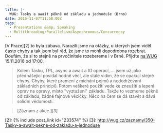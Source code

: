 ```yaml
---
title: |-
  WUG: Tasky a await pěkně od základu a jednoduše (Brno)
date: 2016-11-07T11:58:00Z
tags:
  - Presentations &amp; Speaking
  - Multithreading/Parallelism/Asynchronous/Concurrency
---
```

[V Praze][2] to byla zábava. Narazili jsme na otázky, u kterých jsem viděl často chyby a tak jsem byl rád, že jsme to mohli dopodrobna rozebrat. Doufám, že si to stejně na prvočinitele rozebereme i v Brně. Přijďte [na WUG][1] 15.11.2016 od 17:00. 

<!-- excerpt -->

> Kolem Tasku, TPL, async a await a IO operací, ... jsem už jako přednášející povídal hodně věcí, ale stále vidím, že se opakují stejné chyby. Chyby, které pramení z míchání pojmů a nedodržovaní základních principů. Potom veškeré použití vede ke zneužití a lepení oprav na opravy, místo "vyztužení" základu. Takže to vezmeme pěkně od základu, žádné fajnové věcičky. Něco na čem se dá stavět a dává solidní vědomosti. 

> [Záznam z akce.][3]

[1]: http://wug.cz/brno/akce/888-Tasky-a-await-pekne-od-zakladu-a-jednoduse
[2]: {% include post_link id="233574" %}
[3]: http://wug.cz/zaznamy/350-Tasky-a-await-pekne-od-zakladu-a-jednoduse